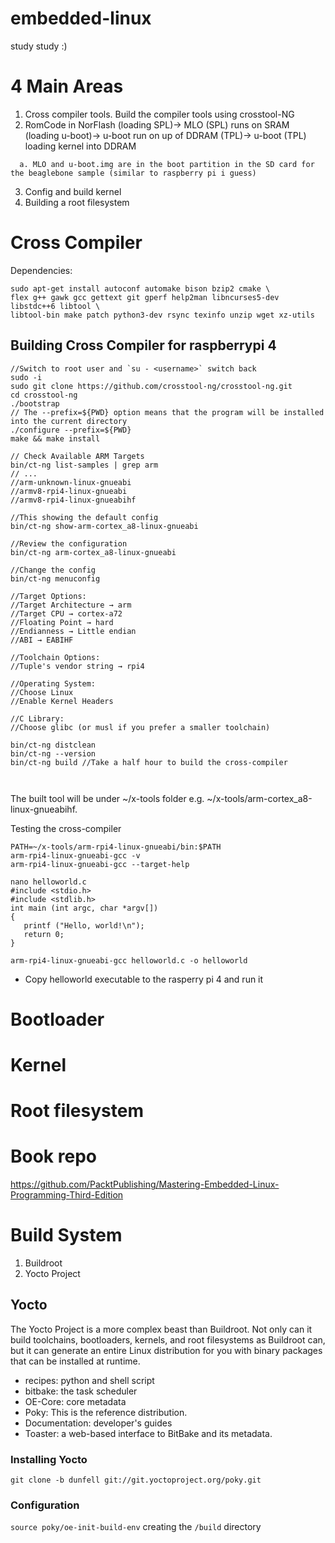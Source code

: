 # embedded-linux
study study :)

# 4 Main Areas
1. Cross compiler tools. Build the compiler tools using crosstool-NG
2. RomCode in NorFlash (loading SPL)-> MLO (SPL) runs on SRAM (loading u-boot)-> u-boot run on up of DDRAM (TPL)-> u-boot (TPL) loading kernel into DDRAM
```
  a. MLO and u-boot.img are in the boot partition in the SD card for the beaglebone sample (similar to raspberry pi i guess)
```
3. Config and build kernel
4. Building a root filesystem 

# Cross Compiler

Dependencies:
```
sudo apt-get install autoconf automake bison bzip2 cmake \
flex g++ gawk gcc gettext git gperf help2man libncurses5-dev libstdc++6 libtool \ 
libtool-bin make patch python3-dev rsync texinfo unzip wget xz-utils
```


## Building Cross Compiler for raspberrypi 4
```
//Switch to root user and `su - <username>` switch back
sudo -i
sudo git clone https://github.com/crosstool-ng/crosstool-ng.git
cd crosstool-ng
./bootstrap
// The --prefix=${PWD} option means that the program will be installed into the current directory
./configure --prefix=${PWD}
make && make install

// Check Available ARM Targets
bin/ct-ng list-samples | grep arm
// ...
//arm-unknown-linux-gnueabi
//armv8-rpi4-linux-gnueabi
//armv8-rpi4-linux-gnueabihf

//This showing the default config
bin/ct-ng show-arm-cortex_a8-linux-gnueabi

//Review the configuration
bin/ct-ng arm-cortex_a8-linux-gnueabi

//Change the config
bin/ct-ng menuconfig

//Target Options:
//Target Architecture → arm
//Target CPU → cortex-a72
//Floating Point → hard
//Endianness → Little endian
//ABI → EABIHF

//Toolchain Options:
//Tuple's vendor string → rpi4

//Operating System:
//Choose Linux
//Enable Kernel Headers

//C Library:
//Choose glibc (or musl if you prefer a smaller toolchain)

bin/ct-ng distclean
bin/ct-ng --version
bin/ct-ng build //Take a half hour to build the cross-compiler



```
The built tool will be under ~/x-tools folder e.g. ~/x-tools/arm-cortex_a8-linux-gnueabihf.

Testing the cross-compiler

```
PATH=~/x-tools/arm-rpi4-linux-gnueabi/bin:$PATH
arm-rpi4-linux-gnueabi-gcc -v
arm-rpi4-linux-gnueabi-gcc --target-help

nano helloworld.c
#include <stdio.h>
#include <stdlib.h>
int main (int argc, char *argv[])
{
   printf ("Hello, world!\n");
   return 0;
}

arm-rpi4-linux-gnueabi-gcc helloworld.c -o helloworld
```
- Copy helloworld executable to the rasperry pi 4 and run it


# Bootloader 

# Kernel 

# Root filesystem 




# Book repo
https://github.com/PacktPublishing/Mastering-Embedded-Linux-Programming-Third-Edition



# Build System
1. Buildroot
2. Yocto Project

## Yocto
The Yocto Project is a more complex beast than Buildroot. Not only can it build toolchains, bootloaders, kernels, and root filesystems as Buildroot can, but it can generate an entire Linux distribution for you with binary packages that can be installed at runtime.

- recipes: python and shell script
- bitbake: the task scheduler
- OE-Core: core metadata
- Poky: This is the reference distribution.
- Documentation: developer's guides
- Toaster: a web-based interface to BitBake and its metadata.

### Installing Yocto
```
git clone -b dunfell git://git.yoctoproject.org/poky.git
```


### Configuration
`source poky/oe-init-build-env` creating the `/build` directory
